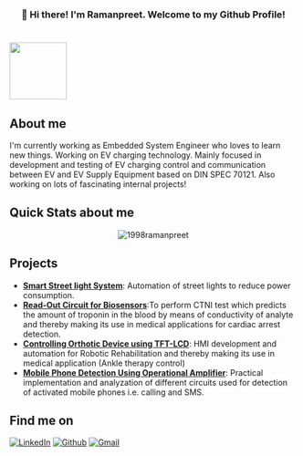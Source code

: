 
<h3 align="center">👋 Hi there! I'm Ramanpreet. Welcome to my Github Profile!</h3>

  # 
  <img src="https://komarev.com/ghpvc/?username=1998ramanpreet" width=100px/>

## About me
I'm currently working as Embedded System Engineer who loves to learn new things. Working on EV charging technology. Mainly focused in development and testing of EV charging control and communication between EV and EV Supply Equipment based on DIN SPEC 70121. Also working on lots of fascinating internal projects!
  
## Quick Stats about me

<p align="center"><img src="https://github-readme-stats.vercel.app/api?username=1998ramanpreet&show_icons=true&theme=dracula" alt="1998ramanpreet" /></p>

## Projects

- [**Smart Street light System**](https://github.com/1998ramanpreet/Smart-Street-Light-System): Automation of street lights to reduce power consumption.
- [**Read-Out Circuit for Biosensors**](https://github.com/1998ramanpreet/Read-Out-Circuit-for-Biosensors):To perform CTNI test which predicts the amount of troponin in the blood by means of conductivity of analyte and thereby making its use in medical applications for cardiac arrest detection.
- [**Controlling Orthotic Device using TFT-LCD**](https://github.com/1998ramanpreet/Controlling-Orthotic-Device-using-TFT-LCD): HMI development and automation for Robotic Rehabilitation and thereby making its use in medical application (Ankle therapy control)
- [**Mobile Phone Detection Using Operational Amplifier**](https://github.com/1998ramanpreet/Mobile-Phone-Detection-Using-Operational-Amplifier): Practical implementation and analyzation of different circuits used for detection of activated mobile phones i.e. calling and SMS.
## Find me on

<p>  <a 
href="http://www.linkedin.com/in/ramanpreet-kaur-a90b30189" target="_blank"><img alt="LinkedIn" 
src="https://img.shields.io/badge/LinkedIn-0077B5?style=for-the-badge&logo=linkedin&logoColor=white" /></a> <a 
href="https://github.com/1998ramanpreet" target="_blank"><img alt="Github" 
src="https://img.shields.io/badge/GitHub-100000?style=for-the-badge&logo=github&logoColor=white" /></a> <a 
href="mailto:1998ramanpreet@gmail.com" target="_blank"><img alt="Gmail" 
src="https://img.shields.io/badge/Gmail-D14836?style=for-the-badge&logo=gmail&logoColor=white" /></a>
</p>


  

